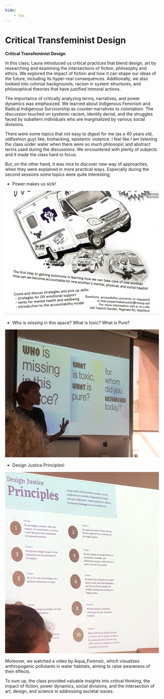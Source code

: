 ```yaml
---
hide:
    - toc
---
```


# Critical Transfeminist Design

**Critical Transfeminist Design**

In this class, Laura introduced us critical practices that blend design, art by researching and examining the intersections of fiction, philosophy and ethics. We explored the impact of fiction and how it can shape our ideas of the future, including its hyper-real consequences. Additionally, we  also lookied into colonial backgrounds, racism in system structures, and philosophical theories that have justified immoral actions.

The importance of critically analyzing terms, narratives, and power dynamics was emphasized. We learned about Indigenous Feminism and Radical Indigenous Survivorship as counter-narratives to colonialism. The discussion touched on systemic racism, identity denial, and the struggles faced by subaltern individuals who are marginalized by various social divisions.

There were some topics that not easy to digest for me (as a 40 years old, oldfashion guy) like; biohacking, epistemic violence. I feel like I am listening the class under water when there were so much philosopic and abstract terms used during the discussions. We encountered with plenty of subjects and it made the class hard to focus.

But, on the other hand, it was nice to discover new way of approaches, when they were explained in more practical ways. Especially during the second sessions some topics were quite interesting;

- Power makes us sick!

![](../images/ctfd3.jpg)

- Who is missing in this space? What is toxic? What is Pure?

![](../images/ctfd1.jpg)

- Design Justice Principles!

![](../images/ctfd2.jpg)

Moreover, we watched a video by Aqua_Forensic, which visualizes anthropogenic pollutants in water habitats, aiming to raise awareness of their effects.

To sum up, the class provided valuable insights into critical thinking, the impact of fiction, power dynamics, social divisions, and the intersection of art, design, and science in addressing societal issues.
